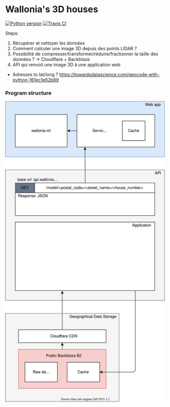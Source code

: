 # Wallonia's 3D houses
[![Python version](https://img.shields.io/badge/Python-3.8-blue.svg)](https://www.python.org/downloads/release/python-380/) [![Travis CI](https://travis-ci.org/Joffreybvn/challenge-flask-api.svg?branch=master)](https://travis-ci.org/github/Joffreybvn/challenge-flask-api/)

Steps:
1. Récupérer et nettoyer les données
2. Comment calculer une image 3D depuis des points LIDAR ?
3. Possibilité de compresser/transformer/réduire/fractionner la taille des données ?
-> Cloudflare + Backblaze
4. API qui renvoit une image 3D à une application web
  - Adresses to lat/long ? https://towardsdatascience.com/geocode-with-python-161ec1e62b89


### Program structure

<p align="center">
    <img src="https://raw.githubusercontent.com/Joffreybvn/3D_houses/main/doc/program_structure.svg">
</p>
